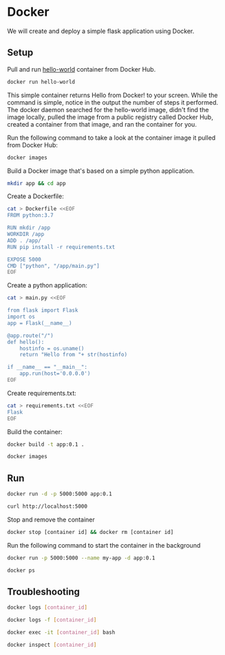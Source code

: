 # Docker 

We will create and deploy a simple flask application using Docker.

## Setup

Pull and run [hello-world](https://hub.docker.com/_/hello-world/) container from Docker Hub.

```bash
docker run hello-world
```
This simple container returns Hello from Docker! to your screen. While the command is simple, notice in the output the number of steps it performed. The docker daemon searched for the hello-world image, didn't find the image locally, pulled the image from a public registry called Docker Hub, created a container from that image, and ran the container for you.


Run the following command to take a look at the container image it pulled from Docker Hub:

```bash
docker images
```

Build a Docker image that's based on a simple python application.

```bash
mkdir app && cd app
```

Create a Dockerfile:
```bash
cat > Dockerfile <<EOF
FROM python:3.7

RUN mkdir /app
WORKDIR /app
ADD . /app/
RUN pip install -r requirements.txt

EXPOSE 5000
CMD ["python", "/app/main.py"]
EOF
```

Create a python application:

```bash
cat > main.py <<EOF

from flask import Flask
import os
app = Flask(__name__)

@app.route("/")
def hello():
    hostinfo = os.uname()
    return "Hello from "+ str(hostinfo)

if __name__ == "__main__":
    app.run(host='0.0.0.0')
EOF
```
Create requirements.txt:
```bash
cat > requirements.txt <<EOF
Flask
EOF
```

Build the container:
```bash
docker build -t app:0.1 .
```

```bash
docker images
```

## Run

```bash
docker run -d -p 5000:5000 app:0.1

curl http://localhost:5000
```

Stop and remove the container

```bash
docker stop [container id] && docker rm [container id]
```

Run the following command to start the container in the background

```bash
docker run -p 5000:5000 --name my-app -d app:0.1

docker ps
```

## Troubleshooting

```bash
docker logs [container_id]

docker logs -f [container_id]

docker exec -it [container_id] bash

docker inspect [container_id]

```
